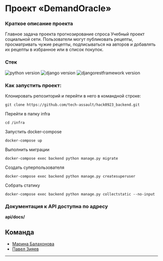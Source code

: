 # Проект «DemandOracle»


### Краткое описание проекта

Главное задача проекта прогнозирование спроса 
Учебный проект социальной сети. Пользователи могут публиковать рецепты,
просматривать чужие рецепты, подписываться на авторов и добавлять их рецепты 
в избранное или в список покупок.

### **Стек**

![python version](https://img.shields.io/badge/Python-3.7-green)
![django version](https://img.shields.io/badge/Django-2.2-green)
![djangorestframework version](https://img.shields.io/badge/DRF-3.12-green)


### Как запустить проект:

Клонировать репозиторий и перейти в него в командной строке:

```
git clone https://github.com/tech-assault/hack0923_backend.git
```

Перейти в папку infra
```
cd /infra
```

Запустить docker-compose

```
docker-compose up
```

Выполнить миграции

```
docker-compose exec backend python manage.py migrate       
```

Создать суперпользователя

```
docker-compose exec backend python manage.py createsuperuser   
```    

Собрать статику

``` 
docker-compose exec backend python manage.py collectstatic --no-input 
```   


### Документация к API доступна по адресу

**api/docs/**


## Команда

- [Марина Балахонова](https://github.com/margoloko)
- [Павел Зияев](https://github.com/p0lzi)

___ 


